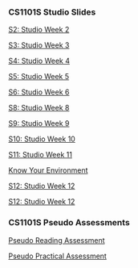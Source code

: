 <!-- # petermonky.github.io -->

### CS1101S Studio Slides

<a href="https://petermonky.github.io/slides/cs1101s/s2/" onclick="window.open('https://petermonky.github.io/slides/cs1101s/s2/', '_self');">S2: Studio Week 2</a>

<a href="https://petermonky.github.io/slides/cs1101s/s3/" onclick="window.open('https://petermonky.github.io/slides/cs1101s/s3/', '_self');">S3: Studio Week 3</a>

<a href="https://petermonky.github.io/slides/cs1101s/s4/" onclick="window.open('https://petermonky.github.io/slides/cs1101s/s4/', '_self');">S4: Studio Week 4</a>

<a href="https://petermonky.github.io/slides/cs1101s/s5/" onclick="window.open('https://petermonky.github.io/slides/cs1101s/s5/', '_self');">S5: Studio Week 5</a>

<a href="https://petermonky.github.io/slides/cs1101s/s6/" onclick="window.open('https://petermonky.github.io/slides/cs1101s/s6/', '_self');">S6: Studio Week 6</a>

<a href="https://petermonky.github.io/slides/cs1101s/s8/" onclick="window.open('https://petermonky.github.io/slides/cs1101s/s8/', '_self');">S8: Studio Week 8</a>

<a href="https://petermonky.github.io/slides/cs1101s/s9/" onclick="window.open('https://petermonky.github.io/slides/cs1101s/s9/', '_self');">S9: Studio Week 9</a>

<a href="https://petermonky.github.io/slides/cs1101s/s10/" onclick="window.open('https://petermonky.github.io/slides/cs1101s/s10/', '_self');">S10: Studio Week 10</a>

<a href="https://petermonky.github.io/slides/cs1101s/s11/" onclick="window.open('https://petermonky.github.io/slides/cs1101s/s11/', '_self');">S11: Studio Week 11</a>

<a href="https://petermonky.github.io/slides/cs1101s/kye/" onclick="window.open('https://petermonky.github.io/slides/cs1101s/kye/', '_self');">Know Your Environment</a>

<a href="https://petermonky.github.io/slides/cs1101s/s12/" onclick="window.open('https://petermonky.github.io/slides/cs1101s/s12/', '_self');">S12: Studio Week 12</a>

<a href="https://petermonky.github.io/slides/cs1101s/s12/" onclick="window.open('https://petermonky.github.io/slides/cs1101s/s12/', '_self');">S12: Studio Week 12</a>


### CS1101S Pseudo Assessments

<a href="https://hackmd.io/@petermonky/pseudora" onclick="window.open('https://hackmd.io/@petermonky/pseudora', '_self');">Pseudo Reading Assessment</a>

<a href="https://hackmd.io/@petermonky/pseudora" onclick="window.open('https://hackmd.io/@petermonky/pseudopa', '_self');">Pseudo Practical Assessment</a>